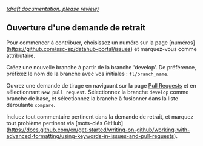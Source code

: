[_metadata_: remarks]:- "Automatically translated with DeepL. From: /Contributing/Contributing-Pull-Request.md"

[_(draft documentation, please review)_](/Contributing/Contributing-Pull-Request.md)

## Ouverture d'une demande de retrait

Pour commencer à contribuer, choisissez un numéro sur la page [numéros] (https://github.com/ssc-sp/datahub-portal/issues) et marquez-vous comme attributaire.

Créez une nouvelle branche à partir de la branche 'develop'. De préférence, préfixez le nom de la branche avec vos initiales : `fl/branch_name`.

Ouvrez une demande de tirage en naviguant sur la page [Pull Requests](https://github.com/ssc-sp/datahub-portal/pulls) et en sélectionnant `New pull request`. Sélectionnez la branche `develop` comme branche de base, et sélectionnez la branche à fusionner dans la liste déroulante `compare`.

Incluez tout commentaire pertinent dans la demande de retrait, et marquez tout problème pertinent via [mots-clés GitHub] (https://docs.github.com/en/get-started/writing-on-github/working-with-advanced-formatting/using-keywords-in-issues-and-pull-requests).
